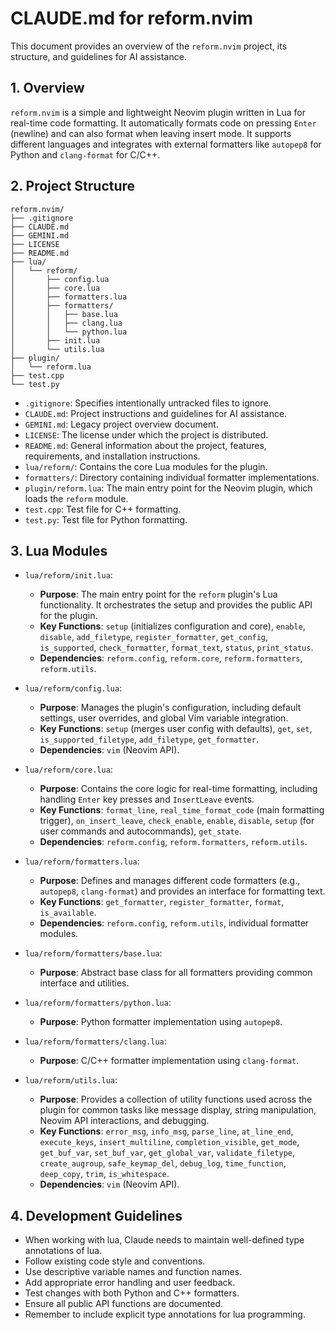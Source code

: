 # CLAUDE.md for reform.nvim

This document provides an overview of the `reform.nvim` project, its structure, and guidelines for AI assistance.

## 1. Overview

`reform.nvim` is a simple and lightweight Neovim plugin written in Lua for real-time code formatting. It automatically formats code on pressing `Enter` (newline) and can also format when leaving insert mode. It supports different languages and integrates with external formatters like `autopep8` for Python and `clang-format` for C/C++.

## 2. Project Structure

```
reform.nvim/
├── .gitignore
├── CLAUDE.md
├── GEMINI.md
├── LICENSE
├── README.md
├── lua/
│   └── reform/
│       ├── config.lua
│       ├── core.lua
│       ├── formatters.lua
│       ├── formatters/
│       │   ├── base.lua
│       │   ├── clang.lua
│       │   └── python.lua
│       ├── init.lua
│       └── utils.lua
├── plugin/
│   └── reform.lua
├── test.cpp
└── test.py
```

-   `.gitignore`: Specifies intentionally untracked files to ignore.
-   `CLAUDE.md`: Project instructions and guidelines for AI assistance.
-   `GEMINI.md`: Legacy project overview document.
-   `LICENSE`: The license under which the project is distributed.
-   `README.md`: General information about the project, features, requirements, and installation instructions.
-   `lua/reform/`: Contains the core Lua modules for the plugin.
-   `formatters/`: Directory containing individual formatter implementations.
-   `plugin/reform.lua`: The main entry point for the Neovim plugin, which loads the `reform` module.
-   `test.cpp`: Test file for C++ formatting.
-   `test.py`: Test file for Python formatting.

## 3. Lua Modules

-   `lua/reform/init.lua`:
    -   **Purpose**: The main entry point for the `reform` plugin's Lua functionality. It orchestrates the setup and provides the public API for the plugin.
    -   **Key Functions**: `setup` (initializes configuration and core), `enable`, `disable`, `add_filetype`, `register_formatter`, `get_config`, `is_supported`, `check_formatter`, `format_text`, `status`, `print_status`.
    -   **Dependencies**: `reform.config`, `reform.core`, `reform.formatters`, `reform.utils`.

-   `lua/reform/config.lua`:
    -   **Purpose**: Manages the plugin's configuration, including default settings, user overrides, and global Vim variable integration.
    -   **Key Functions**: `setup` (merges user config with defaults), `get`, `set`, `is_supported_filetype`, `add_filetype`, `get_formatter`.
    -   **Dependencies**: `vim` (Neovim API).

-   `lua/reform/core.lua`:
    -   **Purpose**: Contains the core logic for real-time formatting, including handling `Enter` key presses and `InsertLeave` events.
    -   **Key Functions**: `format_line`, `real_time_format_code` (main formatting trigger), `on_insert_leave`, `check_enable`, `enable`, `disable`, `setup` (for user commands and autocommands), `get_state`.
    -   **Dependencies**: `reform.config`, `reform.formatters`, `reform.utils`.

-   `lua/reform/formatters.lua`:
    -   **Purpose**: Defines and manages different code formatters (e.g., `autopep8`, `clang-format`) and provides an interface for formatting text.
    -   **Key Functions**: `get_formatter`, `register_formatter`, `format`, `is_available`.
    -   **Dependencies**: `reform.config`, `reform.utils`, individual formatter modules.

-   `lua/reform/formatters/base.lua`:
    -   **Purpose**: Abstract base class for all formatters providing common interface and utilities.

-   `lua/reform/formatters/python.lua`:
    -   **Purpose**: Python formatter implementation using `autopep8`.

-   `lua/reform/formatters/clang.lua`:
    -   **Purpose**: C/C++ formatter implementation using `clang-format`.

-   `lua/reform/utils.lua`:
    -   **Purpose**: Provides a collection of utility functions used across the plugin for common tasks like message display, string manipulation, Neovim API interactions, and debugging.
    -   **Key Functions**: `error_msg`, `info_msg`, `parse_line`, `at_line_end`, `execute_keys`, `insert_multiline`, `completion_visible`, `get_mode`, `get_buf_var`, `set_buf_var`, `get_global_var`, `validate_filetype`, `create_augroup`, `safe_keymap_del`, `debug_log`, `time_function`, `deep_copy`, `trim`, `is_whitespace`.
    -   **Dependencies**: `vim` (Neovim API).

## 4. Development Guidelines

- When working with lua, Claude needs to maintain well-defined type annotations of lua.
- Follow existing code style and conventions.
- Use descriptive variable names and function names.
- Add appropriate error handling and user feedback.
- Test changes with both Python and C++ formatters.
- Ensure all public API functions are documented.
- Remember to include explicit type annotations for lua programming.